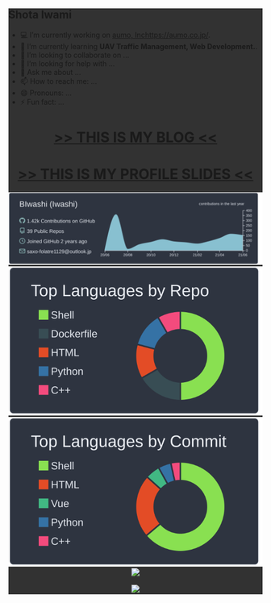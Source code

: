 <!-- ## ⚡[Portfolio](https://biwashi.github.io/Portfolio/) -->

<div style="background-image: url(night_city.gif); background-color:rgba(0,0,0,0.8); background-blend-mode:darken;">

## Shota Iwami

- :computer: I’m currently working on [aumo, Inc]()https://aumo.co.jp/.
- 🌱 I’m currently learning **UAV Traffic Management, Web Development.**.
- 👯 I’m looking to collaborate on ...
- 🤔 I’m looking for help with ...
- 💬 Ask me about ...
- 📫 How to reach me: ...
- 😄 Pronouns: ...
- ⚡ Fun fact: ...

<div align="center" class="dot">


</div>

<div align="center">
  <h1><a href= "https://biwashi.github.io/blog/"> >> THIS IS MY BLOG << </a></h1>
<h1><a href= "https://biwashi.github.io/Portfolio/"> >> THIS IS MY PROFILE SLIDES << </a></h1>
</div>


<div align="center">
<img src = "https://raw.githubusercontent.com/BIwashi/BIwashi/master/profile-summary-card-output/nord_dark/0-profile-details.svg">
<img src = "https://raw.githubusercontent.com/BIwashi/BIwashi/master/profile-summary-card-output/nord_dark/1-repos-per-language.svg">
<img src = "https://raw.githubusercontent.com/BIwashi/BIwashi/master/profile-summary-card-output/nord_dark/2-most-commit-language.svg">
</div>


<div align="center">
  <img width=800 src="https://github-profile-trophy.vercel.app/?username=BIwashi&theme=onedark&row=1&column=7&no-frame=true"/>
<div align="center">
  
  
  
![](https://komarev.com/ghpvc/?username=BIwashi&color=green)

</div>

<style>
.dot{
  background-image: url("night_city.gif");
  background-color:rgba(0,0,0,0.8);
  background-blend-mode:darken;
}
</style>

<!--
**BIwashi/BIwashi** is a ✨ _special_ ✨ repository because its `README.md` (this file) appears on your GitHub profile.

Here are some ideas to get you started:

- 🔭 I’m currently working on ...
- 🌱 I’m currently learning ...
- 👯 I’m looking to collaborate on ...
- 🤔 I’m looking for help with ...
- 💬 Ask me about ...
- 📫 How to reach me: ...
- 😄 Pronouns: ...
- ⚡ Fun fact: ...
-->

